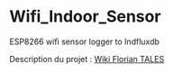 # Wifi_Indoor_Sensor
ESP8266 wifi sensor logger to Indfluxdb

Description du projet : [Wiki Florian TALES](http://doku.floriantales.fr/electronique/micro_controleurs/esp8266/wireless_indoor_sensor)

